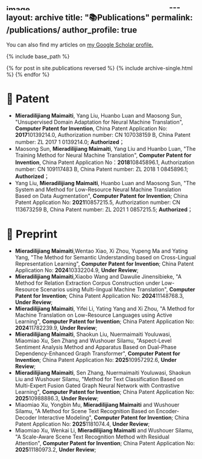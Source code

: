<img width="432" height="14" alt="image" src="https://github.com/user-attachments/assets/1c80fbd8-b3ad-42ff-a0f8-6c4e259be640" />---
layout: archive
title: "📚Publications"
permalink: /publications/
author_profile: true
---

<!-- {% if author.googlescholar %} -->
  You can also find my articles on <u><a href="https://scholar.google.com/citations?user=NaN6LowAAAAJ&hl=en">my Google Scholar profile</a>.</u>
<!-- {% endif %} -->

{% include base_path %}

{% for post in site.publications reversed %}
  {% include archive-single.html %}
{% endfor %}

🧠 Patent
======
* __Mieradilijiang Maimaiti__, Yang Liu, Huanbo Luan and Maosong Sun, "Unsupervised Domain Adaptation for Neural Machine Translation", __Computer Patent for Invention__, China Patent Application No: **2017**10139214.0, Authorization number: CN 107038159 B, China Patent number: ZL 2017 1 0139214.0; __Authorized__；
* Maosong Sun, __Mieradilijiang Maimaiti__, Yang Liu and Huanbo Luan, "The Training Method for Neural Machine Translation", __Computer Patent for Invention__,  China Patent Application No：**2018**10845896.1, Authorization number: CN 109117483 B, China Patent number: ZL 2018 1 0845896.1; __Authorized__；
* Yang Liu, __Mieradilijiang Maimaiti__, Huanbo Luan and Maosong Sun, "The System and Method for Low-Resource Neural Machine Translation Based on Data Augmentation", __Computer Patent for Invention__; China Patent Application No: **2021**10857215.5, Authorization number: CN 113673259 B, China Patent number: ZL 2021 1 0857215.5; __Authorized__；

📝 Preprint
======
* __Mieradilijiang Maimaiti__,Wentao Xiao, Xi Zhou, Yupeng Ma and Yating Yang, "The Method for Semantic Understanding based on Cross-Lingual Representation Learning", __Computer Patent for Invention__; China Patent Application No: **2024**10332204.9, __Under Review__;
* __Mieradilijiang Maimaiti__,Xiaobo Wang and Dawulie Jinensibieke, "A Method for Relation Extraction Corpus Construction under Low-Resource Scenarios using Multi-lingual Machine Translation", __Computer Patent for Invention__; China Patent Application No: **2024**11148768.3, __Under Review__;
* __Mieradilijiang Maimaiti__, Yifei Li, Yating Yang and Xi Zhou, "A Method for Machine Translation on Low-Resource Languages using Active Learning", __Computer Patent for Invention__; China Patent Application No: **2024**11782239.9, __Under Review__;
* __Mieradilijiang Maimaiti__, Shaokun Liu, Nuermaimaiti Youluwasi, Miaomiao Xu, Sen Zhang and Wushouer Silamu, "Aspect-Level Sentiment Analysis Method and Apparatus Based on Dual-Phase Dependency-Enhanced Graph Transformer", __Computer Patent for Invention__; China Patent Application
  No: **2025**10957292.6, __Under Review__;
* __Mieradilijiang Maimaiti__, Sen Zhang, Nuermaimaiti Youluwasi, Shaokun Liu and Wushouer Silamu, "Method for Text Classification Based on Multi-Expert Fusion Gated Graph Neural Network with Contrastive Learning", __Computer Patent for Invention__; China Patent Application
  No: **2025**10988886.3, __Under Review__;
* Miaomiao Xu, Yongbin Mu, __Mieradilijiang Maimaiti__ and Wushouer Silamu, "A Method for Scene Text Recognition Based on Encoder-Decoder Interactive Modeling", __Computer Patent for Invention__; China Patent Application No: **2025**1181074.4, __Under Review__;
* Miaomiao Xu, Wenkai Li, __Mieradilijiang Maimaiti__ and Wushouer Silamu, "A Scale-Aware Scene Text Recognition Method with Residual Attention", __Computer Patent for Invention__; China Patent Application No: **2025**11180973.2, __Under Review__;

<!--
🧑‍⚖️ Academic Service
======
* Conference reviewer & PC member: ACL2016, 2023-2024, AAAI2018, EMNLP2024, COLING2018, 2024-2025, ACM MM2024, NAACL2019,2024, EACL2024, IJCNN2022,2025, MIND2025, NLP2024, PACLIC2021, NLPAI2022, MLIP2022-2025, DMS2023, IEEE CAI2024, Fuzzy2024
* Technical Program Committee (TPC): AISS2023-2024, AICCC2023, CMCM2024, IEEE MLNLP2024, ICGIP2025
* Area Chair: IJCNN2025
* Sponsor Chair: CCMT2024
* Journal reviewer: International Journal of Intelligent Systems (IJIS) 2021-2022, ACM Transactions on Asian and Low-Resource Language Information Processing (TALLIP) 2022-2023, International Journal of Computer Science Review (JCSR) 2024, Knowledge-Based Systems (KBS) 2025
-->
